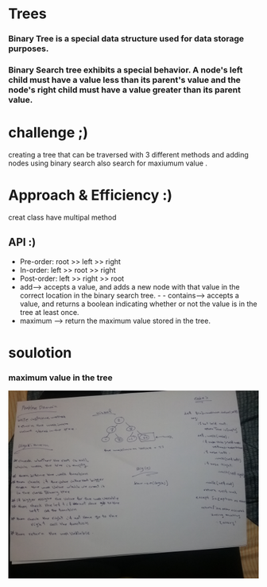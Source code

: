 # Trees
### Binary Tree is a special data structure used for data storage purposes.

### Binary Search tree exhibits a special behavior. A node's left child must have a value less than its parent's value and the node's right child must have a value greater than its parent value.

# challenge ;)
creating  a tree that can be traversed with 3 different methods and adding nodes using binary search also search for maxiumum value .

# Approach & Efficiency :)
creat class have multipal method
## API :)
- Pre-order: root >> left >> right
- In-order: left >> root >> right
- Post-order: left >> right >> root
- add--> accepts a value, and adds a new node with that value in the correct location in the binary search tree. - - contains--> accepts a value, and returns a boolean indicating whether or not the value is in the tree at least once.
- maximum -->  return the maximum value stored in the tree.
# soulotion
### maximum value in the tree
![image](https://raw.githubusercontent.com/joudi12/data-structures-and-algorithms-python/main/assets/max_tree.jpg)
